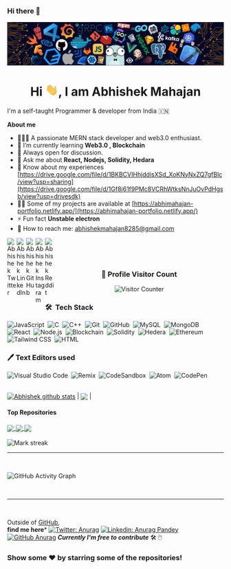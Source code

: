 ### Hi there 👋
<p align="center"><img src="https://raw.githubusercontent.com/KevinPatel04/KevinPatel04/master/header.png"></p>

<h1 align="center">Hi <img src="https://raw.githubusercontent.com/KevinPatel04/KevinPatel04/master/Hi.gif" width="30px">, I am Abhishek Mahajan </h1>

I'm a self-taught Programmer & developer from India 🇮🇳

**About me**

- 🧑🏻‍💻 A passionate MERN stack developer and web3.0 enthusiast.
- 🔗 I’m currently learning **Web3.0 , Blockchain**
- 🍾 Always open for discussion.
- 💬 Ask me about **React, Nodejs, Solidity, Hedara**
- 📄 Know about my experiences [https://drive.google.com/file/d/1BKBCVIHhjddisXSd_XoKNyNxZQ7gfBlc/view?usp=sharing](https://drive.google.com/file/d/1Gf8j61f9PMc8VCRhWtksNnJuOvPdHgsb/view?usp=drivesdk)
- 👨‍💻 Some of my projects are available at [https://abhimahajan-portfolio.netlify.app/](https://abhimahajan-portfolio.netlify.app/)
- ⚡ Fun fact **Unstable electron**
- 👤 How to reach me: abhishekmahajan8285@gmail.com

  

<a href="https://x.com/AbhiMahajan_001">
  <img align="left" alt="Abhishek Twitter" width="22px" src="https://cdn.jsdelivr.net/npm/simple-icons@v3/icons/twitter.svg" />
</a>
<a href="https://www.linkedin.com/in/abhi-mahajan-451227241/">
  <img align="left" alt="Abhishek LinkedIn" width="22px" src="https://cdn.jsdelivr.net/npm/simple-icons@v3/icons/linkedin.svg" />
</a>
<a href="https://github.com/abhishekmahaja">
  <img align="left" alt="Abhishek GitHub" width="22px" src="https://cdn.jsdelivr.net/npm/simple-icons@v3/icons/github.svg" />
</a>
<a href="https://www.instagram.com/abhi_mahajan_100/">
  <img align="left" alt="Abhishek Instagram" width="22px" src="https://cdn.jsdelivr.net/npm/simple-icons@v3/icons/instagram.svg" />
</a>
<a href="https://www.reddit.com/user/AbhiMahajan_100/">
  <img align="left" alt="Abhishek Reddit" width="22px" src="https://cdn.jsdelivr.net/npm/simple-icons@v3/icons/reddit.svg" />
</a>
<br/>
<br/>
<br/>


  
<div align=center>
  <h3><b>📍 Profile Visitor Count</b></h3>
</div>

<!-- retro visitor counter -->  
<p align="center">   
  <img src="https://komarev.com/ghpvc/?username=abhishekmahaja&style=flat-square&color=blue" alt="Visitor Counter" />  
</p>


### 🛠 &nbsp;Tech Stack

![JavaScript](https://img.shields.io/badge/-JavaScript-05122A?style=flat&logo=javascript)&nbsp;
![C](https://img.shields.io/badge/-C-05122A?style=flat&logo=C&logoColor=A8B9CC)&nbsp;
![C++](https://img.shields.io/badge/-C++-05122A?style=flat&logo=C%2B%2B&logoColor=00599C)&nbsp;
![Git](https://img.shields.io/badge/-Git-05122A?style=flat&logo=git)&nbsp;
![GitHub](https://img.shields.io/badge/-GitHub-05122A?style=flat&logo=github)&nbsp;
![MySQL](https://img.shields.io/badge/-MySQL-05122A?style=flat&logo=mysql&logoColor=4479A1)&nbsp;
![MongoDB](https://img.shields.io/badge/MongoDB-4EA94B?style=for-the-badge&logo=mongodb&logoColor=white)&nbsp;
![React](https://img.shields.io/badge/React_Native-20232A?style=for-the-badge&logo=react&logoColor=61DAFB)&nbsp;
![Node.js](https://img.shields.io/badge/-Node.js-05122A?style=flat&logo=node.js&logoColor=339933)&nbsp;
![Blockchain](https://img.shields.io/badge/-Blockchain-05122A?style=flat&logo=blockchain)&nbsp;
![Solidity](https://img.shields.io/badge/-Solidity-05122A?style=flat&logo=solidity)&nbsp;
![Hedera](https://img.shields.io/badge/Hedera-2A3A49?style=for-the-badge&logo=hedera-hashgraph)&nbsp;
![Ethereum](https://img.shields.io/badge/-Ethereum-05122A?style=flat&logo=ethereum)&nbsp;
![Tailwind CSS](https://img.shields.io/badge/Tailwind_CSS-38B2AC?style=for-the-badge&logo=tailwind-css&logoColor=white)&nbsp;
![HTML](https://img.shields.io/badge/-HTML-05122A?style=flat&logo=html5)&nbsp;



### 🖊️ Text Editors used

![Visual Studio Code](https://img.shields.io/badge/-Visual%20Studio%20Code-05122A?style=flat&logo=visual-studio-code&logoColor=007ACC)&nbsp;
![Remix](https://img.shields.io/badge/Remix-%23000000.svg?&style=for-the-badge&logo=remix&logoColor=white)&nbsp;
![CodeSandbox](https://img.shields.io/badge/CodeSandbox-%23000000.svg?&style=for-the-badge&logo=codesandbox&logoColor=white)&nbsp;
![Atom](https://img.shields.io/badge/Atom-66595C?style=for-the-badge&logo=Atom&logoColor=white)&nbsp;
![CodePen](https://img.shields.io/badge/CodePen-%23000000.svg?&style=for-the-badge&logo=codepen&logoColor=white)&nbsp;





<br>
 <a href="https://github.com/anuraghazra/github-readme-stats"><img align="center" src="https://github-readme-stats.vercel.app/api?username=JOSBEAK&show_icons=true&include_all_commits=true&theme=chartreuse-dark&hide_border=true" alt="Abhishek github stats" /></a> |
<a href="https://github.com/anuraghazra/github-readme-stats"><img align="center" src="https://github-readme-stats.vercel.app/api/top-langs/?username=JOSBEAK&layout=compact&theme=chartreuse-dark&hide_border=true" width="400" /></a> |
</br>


#### Top Repositories


<a href="https://github.com/JOSBEAK/Books">
  <img align="center" src="https://github-readme-stats.vercel.app/api/pin/?username=JOSBEAK&repo=Books&theme=cobalt" />
</a>
<a href="https://github.com/Luffy-Nikhil/resume-builder-web-app">
  <img align="center" src="https://github-readme-stats.vercel.app/api/pin/?username=Luffy-Nikhil&repo=resume-builder-web-app&theme=cobalt" />
</a>
<a href="https://github.com/JOSBEAK/unsplash_pics">
  <img align="center" src="https://github-readme-stats.vercel.app/api/pin/?username=JOSBEAK&repo=unsplash_pics&theme=cobalt" />
</a>

<br />
<br />



</a>

<img  title="🔥 Get streak stats for your profile at git.io/streak-stats" alt="Mark streak" src="https://github-readme-streak-stats.herokuapp.com/?user=JOSBEAK&theme=dark&hide_border=true" />
  
<br>
  
  

 <hr>


<br>
<p align="centre">
 
![GitHub Activity Graph](https://activity-graph.herokuapp.com/graph?username=JOSBEAK&bg_color=000000&color=4fff67&line=4fff67&point=ffffff&area=true&hide_border=true)  </p>


 <br> 
 
 <hr>


  <br>

Outside of [GitHub](https://github.com/JOSBEAK/), 
<br> **find me here***
[![Twitter: Anurag](https://img.shields.io/twitter/follow/drecothea?style=social)](https://twitter.com/drecothea)
[![Linkedin: Anurag Pandey](https://img.shields.io/badge/-Anurag-blue?style=flat-square&logo=Linkedin&logoColor=white&link=https://t.co/gaKs2lyZgW?amp=1)](https://t.co/gaKs2lyZgW?amp=1)
[![GitHub Anurag](https://img.shields.io/github/followers/JOSBEAK?label=follow&style=social)](https://github.com/JOSBEAK)
***Currently I'm free to contribute***  🛠️ 🖱️</br>
### Show some ❤️ by starring some of the repositories!

